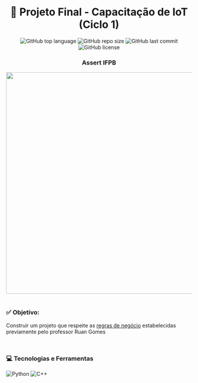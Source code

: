 <h1 align="center">📡 Projeto Final - Capacitação de IoT (Ciclo 1) </h1>
<p align="center">
  <img alt="GitHub top language" src="https://img.shields.io/github/languages/top/filipe-rds/Projeto-Capacitacao-IA-Ciclo-1?color=green">
  <img alt="GitHub repo size" src="https://img.shields.io/github/repo-size/filipe-rds/Projeto-Capacitacao-IA-Ciclo-1?color=green">
  <img alt="GitHub last commit" src="https://img.shields.io/github/last-commit/filipe-rds/Projeto-Capacitacao-IA-Ciclo-1?color=green">
  <img alt="GitHub license" src="https://img.shields.io/github/license/filipe-rds/Projeto-Capacitacao-IA-Ciclo-1?color=green"><img>
</p>
<div align="center">
  <h3 align="center"> Assert IFPB </h3>
  <img src="https://d1fdloi71mui9q.cloudfront.net/3tNJc9kYQVKTSNDhqS77_koclYt8UJf3834g9" height="600" width="600"><br>
</div>
<div style="display: inline_block" ><br>
    <h3>✅ Objetivo:</h3>
    <p>Construir um projeto que respeite as <a href="">regras de negócio</a> estabelecidas previamente pelo professor Ruan Gomes</p>
</div>
<div style="display: inline_block" ><br>
    <h3>💻 Tecnologias e Ferramentas </h3>
    <img alt="Python" src="https://img.shields.io/badge/Python-000000?style=for-the-badge&logo=python&logoColor=white">
    <img alt="C++" src="https://img.shields.io/badge/C%2B%2B-000000?style=for-the-badge&logo=c%2B%2B&logoColor=white">
</div>

